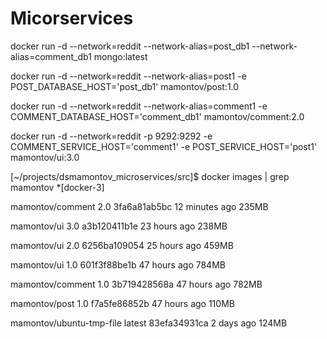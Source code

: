 # Micorservices

docker run -d --network=reddit --network-alias=post_db1 --network-alias=comment_db1 mongo:latest

docker run -d --network=reddit --network-alias=post1 -e POST_DATABASE_HOST='post_db1' mamontov/post:1.0

docker run -d --network=reddit --network-alias=comment1 -e COMMENT_DATABASE_HOST='comment_db1' mamontov/comment:2.0

docker run -d --network=reddit -p 9292:9292 -e COMMENT_SERVICE_HOST='comment1' -e POST_SERVICE_HOST='post1' mamontov/ui:3.0

[~/projects/dsmamontov_microservices/src]$ docker images | grep mamontov                                                                                                                     *[docker-3]

mamontov/comment           2.0                 3fa6a81ab5bc        12 minutes ago      235MB

mamontov/ui                3.0                 a3b120411b1e        23 hours ago        238MB

mamontov/ui                2.0                 6256ba109054        25 hours ago        459MB

mamontov/ui                1.0                 601f3f88be1b        47 hours ago        784MB

mamontov/comment           1.0                 3b719428568a        47 hours ago        782MB

mamontov/post              1.0                 f7a5fe86852b        47 hours ago        110MB

mamontov/ubuntu-tmp-file   latest              83efa34931ca        2 days ago          124MB
